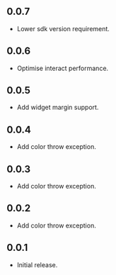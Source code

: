 ## 0.0.7

* Lower sdk version requirement.

## 0.0.6

* Optimise interact performance.

## 0.0.5

* Add widget margin support.

## 0.0.4

* Add color throw exception.

## 0.0.3

* Add color throw exception.

## 0.0.2

* Add color throw exception.

## 0.0.1

* Initial release.

